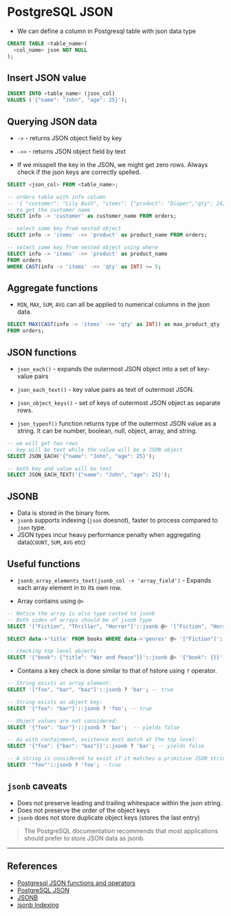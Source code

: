 # PostgreSQL JSON

* We can define a column in Postgresql table with json data type

```Sql
CREATE TABLE <table_name>(
  <col_name> json NOT NULL
);
```

## Insert JSON value

```Sql
INSERT INTO <table_name> (json_col)
VALUES ('{"name": "John", "age": 25}');
```

## Querying JSON data

* `->` - returns JSON object field by key
* `->>` - returns JSON object field by text

* If we misspell the key in the JSON, we might get zero rows. Always check if the json keys are correctly spelled.

```Sql
SELECT <json_col> FROM <table_name>;

-- orders table with info column
-- '{ "customer": "Lily Bush", "items": {"product": "Diaper","qty": 24}}'
-- to get the customer name
SELECT info -> 'customer' as customer_name FROM orders;

-- select some key from nested object
SELECT info -> 'items' ->> 'product' as product_name FROM orders;

-- select some key from nested object using where
SELECT info -> 'items' ->> 'product' as product_name
FROM orders
WHERE CAST(info -> 'items' ->> 'qty' as INT) >= 5;
```

## Aggregate functions

* `MIN`, `MAX`, `SUM`, `AVG` can all be applied to numerical columns in the json data.

```Sql
SELECT MAX(CAST(info -> 'items' ->> 'qty' as INT)) as max_product_qty
FROM orders;
```

## JSON functions

* `json_each()` - expands the outermost JSON object into a set of key-value pairs

* `json_each_text()` - key value pairs as text of outermost JSON.

* `json_object_keys()` - set of keys of outermost JSON object as separate rows.

* `json_typeof()` function returns type of the outermost JSON value as a string. It can be number, boolean, null, object, array, and string.

```Sql
-- we will get two rows
-- key will be text while the value will be a JSON object
SELECT JSON_EACH('{"name": "John", "age": 25}');

-- both key and value will be text
SELECT JSON_EACH_TEXT('{"name": "John", "age": 25}');
```

## JSONB

* Data is stored in the binary form.
* `jsonb` supports indexing (`json` doesnot), faster to process compared to `json` type.
* JSON types incur heavy performance penalty when aggregating data(`COUNT`, `SUM`, `AVG` etc)

## Useful functions

* `jsonb_array_elements_text(jsonb_col -> 'array_field')` - Expands each array element in to its own row.

* Array contains using `@>`

```Sql
-- Notice the array is also type casted to jsonb
-- Both sides of arrays should be of jsonb type
SELECT '["Fiction", "Thriller", "Horror"]'::jsonb @> '["Fiction", "Horror"]'::jsonb;

SELECT data->'title' FROM books WHERE data->'genres' @> '["Fiction"]'::jsonb;

-- checking top level objects
SELECT '{"book": {"title": "War and Peace"}}'::jsonb @> '{"book": {}}'::jsonb;  
```

* Contains a key check is done similar to that of hstore using `?` operator.

```Sql
-- String exists as array element:
SELECT '["foo", "bar", "baz"]'::jsonb ? 'bar'; -- true

-- String exists as object key:
SELECT '{"foo": "bar"}'::jsonb ? 'foo'; -- true

-- Object values are not considered:
SELECT '{"foo": "bar"}'::jsonb ? 'bar';  -- yields false

-- As with containment, existence must match at the top level:
SELECT '{"foo": {"bar": "baz"}}'::jsonb ? 'bar'; -- yields false

-- A string is considered to exist if it matches a primitive JSON string:
SELECT '"foo"'::jsonb ? 'foo'; --true
```

## `jsonb` caveats

* Does not preserve leading and trailing whitespace within the json string.
* Does not preserve the order of the object keys
* `jsonb` does not store duplicate object keys (stores the last entry)

> The PostgreSQL documentation recommends that most applications should prefer to store JSON data as jsonb.

---

## References

* [Postgresql JSON functions and operators](https://www.postgresql.org/docs/current/functions-json.html)
* [PostgreSQL JSON](https://www.postgresqltutorial.com/postgresql-json/)
* [JSONB](https://www.compose.com/articles/faster-operations-with-the-jsonb-data-type-in-postgresql/)
* [jsonb Indexing](https://www.postgresql.org/docs/current/datatype-json.html#JSON-INDEXING)
